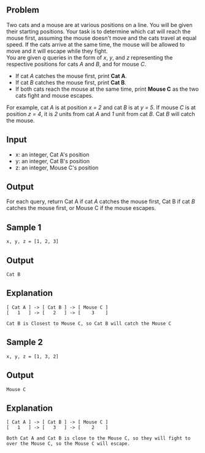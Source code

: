 ## Problem
Two cats and a mouse are at various positions on a line. You will be given their starting positions. Your task is to determine which cat will reach the mouse first, assuming the mouse doesn't move and the cats travel at equal speed. If the cats arrive at the same time, the mouse will be allowed to move and it will escape while they fight.  
You are given *q* queries in the  form of *x*, *y*, and *z* representing the respective positions for cats *A* and *B*, and for mouse *C*.  

- If cat *A* catches the mouse first, print **Cat A**.
- If cat *B* catches the mouse first, print **Cat B**.
- If both cats reach the mouse at the same time, print **Mouse C** as the two cats fight and mouse escapes.

For example, cat *A* is at position *x = 2* and cat *B* is at *y = 5*. If mouse *C* is at position *z = 4*, it is *2*  units from cat *A* and *1* unit from cat *B*. Cat *B* will catch the mouse.

## Input
- x: an integer, Cat A's position
- y: an integer, Cat B's position
- z: an integer, Mouse C's position

## Output
For each query, return Cat A if cat *A* catches the mouse first, Cat B if cat *B* catches the mouse first, or Mouse C if the mouse escapes.

## Sample 1
```
x, y, z = [1, 2, 3]
```
## Output
```
Cat B
```
## Explanation
```
[ Cat A ] -> [ Cat B ] -> [ Mouse C ]
[   1   ] -> [   2   ] -> [    3    ]

Cat B is Closest to Mouse C, so Cat B will catch the Mouse C
```

## Sample 2
```
x, y, z = [1, 3, 2]
```
## Output
```
Mouse C
```
## Explanation
```
[ Cat A ] -> [ Cat B ] -> [ Mouse C ]
[   1   ] -> [   3   ] -> [    2    ]

Both Cat A and Cat B is close to the Mouse C, so they will fight to over the Mouse C, so the Mouse C will escape.
```